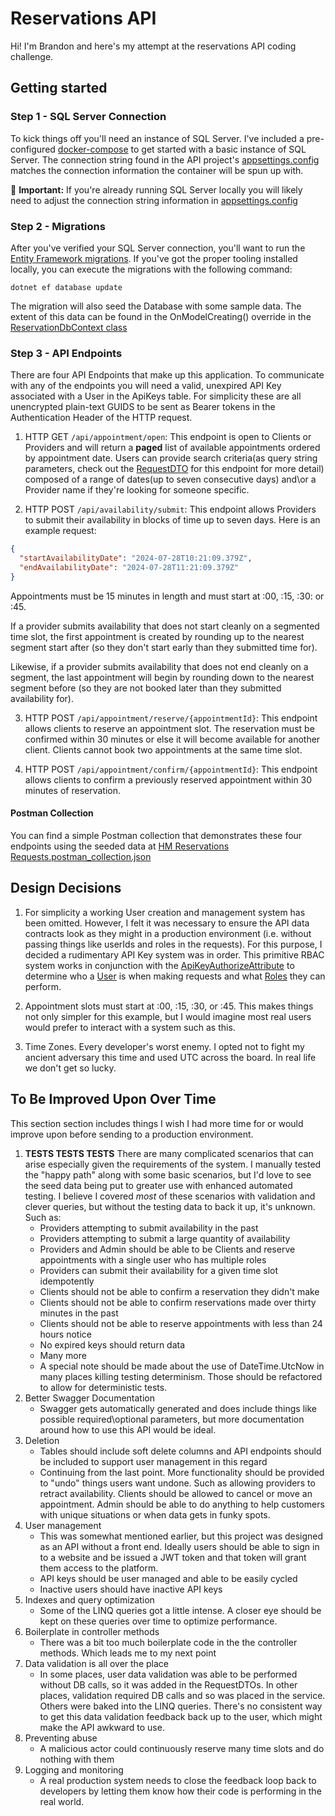 # Reservations API

Hi! I'm Brandon and here's my attempt at the reservations API coding challenge.

## Getting started

### Step 1 - SQL Server Connection
To kick things off you'll need an instance of SQL Server. I've included a pre-configured [docker-compose](./docker-compose.yml) to get started with a basic instance of SQL Server. The connection string found in the API project's [appsettings.config](./API/appsettings.json) matches the connection information the container will be spun up with. 

🚨 **Important:** If you're already running SQL Server locally you will likely need to adjust the connection string information in [appsettings.config](./API/appsettings.json)

### Step 2 - Migrations
After you've verified your SQL Server connection, you'll want to run the [Entity Framework migrations](https://learn.microsoft.com/en-us/ef/core/managing-schemas/migrations/?tabs=dotnet-core-cli). If you've got the proper tooling installed locally, you can execute the migrations with the following command:
```
dotnet ef database update
```

The migration will also seed the Database with some sample data. The extent of this data can be found in the OnModelCreating() override in the [ReservationDbContext class](./Services/ReservationDbContext.cs)

### Step 3 - API Endpoints
There are four API Endpoints that make up this application. To communicate with any of the endpoints you will need a valid, unexpired API Key associated with a User in the ApiKeys table. For simplicity these are all unencrypted plain-text GUIDS to be sent as Bearer tokens in the Authentication Header of the HTTP request.

1. HTTP GET `/api/appointment/open`: This endpoint is open to Clients or Providers and will return a **paged** list of available appointments ordered by appointment date. Users can provide search criteria(as query string parameters, check out the [RequestDTO](./Services/DTOs/GetAvailableAppointmentsRequestDTO.cs) for this endpoint for more detail) composed of a range of dates(up to seven consecutive days) and\or a Provider name if they're looking for someone specific.

2. HTTP POST `/api/availability/submit`: This endpoint allows Providers to submit their availability in blocks of time up to seven days. Here is an example request:
```json
{
  "startAvailabilityDate": "2024-07-28T10:21:09.379Z",
  "endAvailabilityDate": "2024-07-28T11:21:09.379Z"
}
```
Appointments must be 15 minutes in length and must start at :00, :15, :30: or :45. 

If a provider submits availability that does not start cleanly on a segmented time slot, the first appointment is created by rounding up to the nearest segment start after (so they don't start early than they submitted time for).

Likewise, if a provider submits availability that does not end cleanly on a segment, the last appointment will begin by rounding down to the nearest segment before (so they are not booked later than they submitted availability for).

3. HTTP POST `/api/appointment/reserve/{appointmentId}`: This endpoint allows clients to reserve an appointment slot. The reservation must be confirmed within 30 minutes or else it will become available for another client. Clients cannot book two appointments at the same time slot.

4. HTTP POST `/api/appointment/confirm/{appointmentId}`: This endpoint allows clients to confirm a previously reserved appointment within 30 minutes of reservation.

#### Postman Collection
You can find a simple Postman collection that demonstrates these four endpoints using the seeded data at [HM Reservations Requests.postman_collection.json](./HM%20Reservations%20Requests.postman_collection.json)

## Design Decisions
1. For simplicity a working User creation and management system has been omitted. However, I felt it was necessary to ensure the API data contracts look as they might in a production environment (i.e. without passing things like userIds and roles in the requests). For this purpose, I decided a rudimentary API Key system was in order. This primitive RBAC system works in conjunction with the [ApiKeyAuthorizeAttribute](./API/Attributes/ApiKeyAuthorizeAttribute.cs) to determine who a [User](./Services/Models/User.cs) is when making requests and what [Roles](./Services/Models/RoleEnum.cs) they can perform.

2. Appointment slots must start at :00, :15, :30, or :45. This makes things not only simpler for this example, but I would imagine most real users would prefer to interact with a system such as this.

3. Time Zones. Every developer's worst enemy. I opted not to fight my ancient adversary this time and used UTC across the board. In real life we don't get so lucky. 

## To Be Improved Upon Over Time
This section section includes things I wish I had more time for or would improve upon before sending to a production environment.
1. **TESTS TESTS TESTS** There are many complicated scenarios that can arise especially given the requirements of the system. I manually tested the "happy path" along with some basic scenarios, but I'd love to see the seed data being put to greater use with enhanced automated testing. I believe I covered *most* of these scenarios with validation and clever queries, but without the testing data to back it up, it's unknown. Such as:
    - Providers attempting to submit availability in the past
    - Providers attempting to submit a large quantity of availability
    - Providers and Admin should be able to be Clients and reserve appointments with a single user who has multiple roles
    - Providers can submit their availability for a given time slot idempotently
    - Clients should not be able to confirm a reservation they didn't make
    - Clients should not be able to confirm reservations made over thirty minutes in the past
    - Clients should not be able to reserve appointments with less than 24 hours notice
    - No expired keys should return data
    - Many more
    - A special note should be made about the use of DateTime.UtcNow in many places killing testing determinism. Those should be refactored to allow for deterministic tests.
2. Better Swagger Documentation
    - Swagger gets automatically generated and does include things like possible required\optional parameters, but more documentation around how to use this API would be ideal.
3. Deletion
    - Tables should include soft delete columns and API endpoints should be included to support user management in this regard
    - Continuing from the last point. More functionality should be provided to "undo" things users want undone. Such as allowing providers to retract availability. Clients should be allowed to cancel or move an appointment. Admin should be able to do anything to help customers with unique situations or when data gets in funky spots.
4. User management
    - This was somewhat mentioned earlier, but this project was designed as an API without a front end. Ideally users should be able to sign in to a website and be issued a JWT token and that token will grant them access to the platform. 
    - API keys should be user managed and able to be easily cycled
    - Inactive users should have inactive API keys
5. Indexes and query optimization
    - Some of the LINQ queries got a little intense. A closer eye should be kept on these queries over time to optimize performance. 
6. Boilerplate in controller methods
    - There was a bit too much boilerplate code in the the controller methods. Which leads me to my next point
7. Data validation is all over the place
    - In some places, user data validation was able to be performed without DB calls, so it was added in the RequestDTOs. In other places, validation required DB calls and so was placed in the service. Others were baked into the LINQ queries. There's no consistent way to get this data validation feedback back up to the user, which might make the API awkward to use.
8. Preventing abuse
    - A malicious actor could continuously reserve many time slots and do nothing with them
9. Logging and monitoring
    - A real production system needs to close the feedback loop back to developers by letting them know how their code is performing in the real world. 

